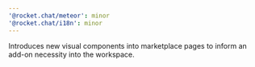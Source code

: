 ```yaml
---
'@rocket.chat/meteor': minor
'@rocket.chat/i18n': minor
---
```


Introduces new visual components into marketplace pages to inform an add-on necessity into the workspace.
